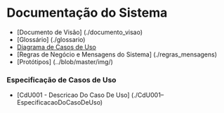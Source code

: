 # Documentação do Sistema  
 - [Documento de Visão] (./documento_visao)
 - [Glossário] (./glossario)
 - [Diagrama de Casos de Uso](./diagrama-caso-de-uso)
 - [Regras de Negócio e Mensagens do Sistema] (./regras_mensagens)
 - [Protótipos] (../blob/master/img/)

### Especificação de Casos de Uso  
 - [CdU001 - Descricao Do Caso De Uso] (./CdU001–EspecificacaoDoCasoDeUso)
